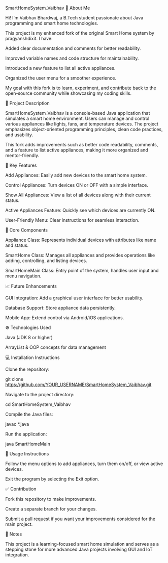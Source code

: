 SmartHomeSystem_Vaibhav
👋 About Me

Hi! I’m Vaibhav Bhardwaj, a B.Tech student passionate about Java programming and smart home technologies.

This project is my enhanced fork of the original Smart Home system by pragyanshdixit. I have:

Added clear documentation and comments for better readability.

Improved variable names and code structure for maintainability.

Introduced a new feature to list all active appliances.

Organized the user menu for a smoother experience.

My goal with this fork is to learn, experiment, and contribute back to the open-source community while showcasing my coding skills.

📄 Project Description

SmartHomeSystem_Vaibhav is a console-based Java application that simulates a smart home environment. Users can manage and control various appliances like lights, fans, and temperature devices. The project emphasizes object-oriented programming principles, clean code practices, and usability.

This fork adds improvements such as better code readability, comments, and a feature to list active appliances, making it more organized and mentor-friendly.

🔧 Key Features

Add Appliances: Easily add new devices to the smart home system.

Control Appliances: Turn devices ON or OFF with a simple interface.

Show All Appliances: View a list of all devices along with their current status.

Active Appliances Feature: Quickly see which devices are currently ON.

User-Friendly Menu: Clear instructions for seamless interaction.

🧩 Core Components

Appliance Class: Represents individual devices with attributes like name and status.

SmartHome Class: Manages all appliances and provides operations like adding, controlling, and listing devices.

SmartHomeMain Class: Entry point of the system, handles user input and menu navigation.

📈 Future Enhancements

GUI Integration: Add a graphical user interface for better usability.

Database Support: Store appliance data persistently.

Mobile App: Extend control via Android/iOS applications.

⚙️ Technologies Used

Java (JDK 8 or higher)

ArrayList & OOP concepts for data management

💻 Installation Instructions

Clone the repository:

git clone https://github.com/YOUR_USERNAME/SmartHomeSystem_Vaibhav.git


Navigate to the project directory:

cd SmartHomeSystem_Vaibhav


Compile the Java files:

javac *.java


Run the application:

java SmartHomeMain

🎯 Usage Instructions

Follow the menu options to add appliances, turn them on/off, or view active devices.

Exit the program by selecting the Exit option.

✅ Contribution

Fork this repository to make improvements.

Create a separate branch for your changes.

Submit a pull request if you want your improvements considered for the main project.

📌 Notes

This project is a learning-focused smart home simulation and serves as a stepping stone for more advanced Java projects involving GUI and IoT integration.
